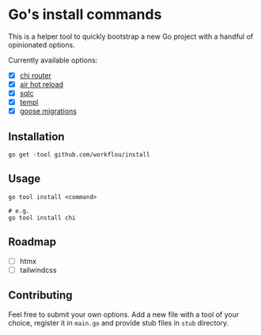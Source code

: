 # Go's install commands

This is a helper tool to quickly bootstrap a new Go project with a handful of opinionated options.

Currently available options:

- [x] [chi router](https://github.com/go-chi/chi)
- [x] [air hot reload](https://github.com/air-verse/air)
- [x] [sqlc](https://github.com/sqlc-dev/sqlc)
- [x] [templ](https://github.com/a-h/templ)
- [x] [goose migrations](https://github.com/pressly/goose)

## Installation

```
go get -tool github.com/workflou/install
```

## Usage

```
go tool install <command>

# e.g.
go tool install chi
```

## Roadmap

- [ ] htmx
- [ ] tailwindcss

## Contributing

Feel free to submit your own options. Add a new file with a tool of your choice, register it in `main.go` and provide stub files in `stub` directory. 